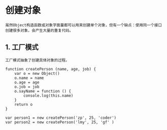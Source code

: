 # 创建对象   
    虽然Object构造函数或对象字面量都可以用来创建单个对象，但有一个缺点：使用同一个接口创建很多对象，会产生大量的重复代码。
    
##  1. 工厂模式

    工厂模式抽象了创建具体对象的过程。
    
    
```
function createPerson (name, age, job) {
    var o = new Object()
    o.name = name
    o.age = age
    o.job = job
    o.sayName = function () {
        console.log(this.name)
    }
    return o
}

var person1 = new createPerson('zp', 25, 'coder')
var person2 = new createPerson('lmy', 25, 'gf' )
```
